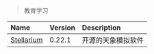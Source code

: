 > 教育学习

| Name         | Version | Description        |
| :----------- | :------ | :----------------- |
| [Stellarium] | 0.22.1  | 开源的天象模拟软件 |

[Stellarium]: https://stellarium.org/zh_CN/ '跳转主页'
